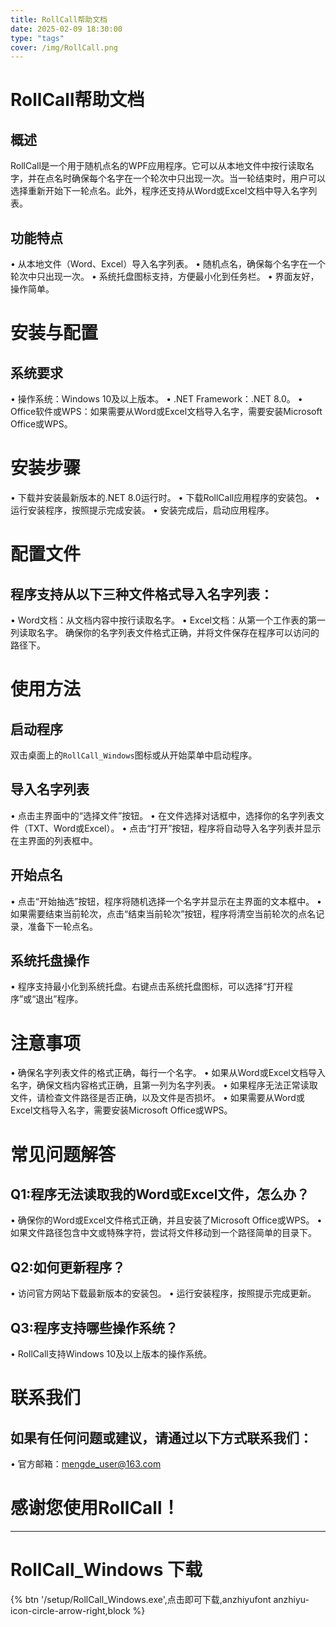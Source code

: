 ```yaml
---
title: RollCall帮助文档
date: 2025-02-09 18:30:00
type: "tags"
cover: /img/RollCall.png
---
```


# RollCall帮助文档

## 概述

RollCall是一个用于随机点名的WPF应用程序。它可以从本地文件中按行读取名字，并在点名时确保每个名字在一个轮次中只出现一次。当一轮结束时，用户可以选择重新开始下一轮点名。此外，程序还支持从Word或Excel文档中导入名字列表。

## 功能特点

• 从本地文件（Word、Excel）导入名字列表。
• 随机点名，确保每个名字在一个轮次中只出现一次。
• 系统托盘图标支持，方便最小化到任务栏。
• 界面友好，操作简单。

# 安装与配置

## 系统要求

• 操作系统：Windows 10及以上版本。
• .NET Framework：.NET 8.0。
• Office软件或WPS：如果需要从Word或Excel文档导入名字，需要安装Microsoft Office或WPS。

# 安装步骤

• 下载并安装最新版本的.NET 8.0运行时。
• 下载RollCall应用程序的安装包。
• 运行安装程序，按照提示完成安装。
• 安装完成后，启动应用程序。

# 配置文件

## 程序支持从以下三种文件格式导入名字列表：

• Word文档：从文档内容中按行读取名字。
• Excel文档：从第一个工作表的第一列读取名字。
确保你的名字列表文件格式正确，并将文件保存在程序可以访问的路径下。

# 使用方法

## 启动程序

双击桌面上的`RollCall_Windows`图标或从开始菜单中启动程序。

## 导入名字列表

• 点击主界面中的“选择文件”按钮。
• 在文件选择对话框中，选择你的名字列表文件（TXT、Word或Excel）。
• 点击“打开”按钮，程序将自动导入名字列表并显示在主界面的列表框中。

## 开始点名

• 点击“开始抽选”按钮，程序将随机选择一个名字并显示在主界面的文本框中。
• 如果需要结束当前轮次，点击“结束当前轮次”按钮，程序将清空当前轮次的点名记录，准备下一轮点名。

## 系统托盘操作

• 程序支持最小化到系统托盘。右键点击系统托盘图标，可以选择“打开程序”或“退出”程序。

# 注意事项

• 确保名字列表文件的格式正确，每行一个名字。
• 如果从Word或Excel文档导入名字，确保文档内容格式正确，且第一列为名字列表。
• 如果程序无法正常读取文件，请检查文件路径是否正确，以及文件是否损坏。
• 如果需要从Word或Excel文档导入名字，需要安装Microsoft Office或WPS。

# 常见问题解答

## Q1:程序无法读取我的Word或Excel文件，怎么办？

• 确保你的Word或Excel文件格式正确，并且安装了Microsoft Office或WPS。
• 如果文件路径包含中文或特殊字符，尝试将文件移动到一个路径简单的目录下。

## Q2:如何更新程序？

• 访问官方网站下载最新版本的安装包。
• 运行安装程序，按照提示完成更新。

## Q3:程序支持哪些操作系统？

• RollCall支持Windows 10及以上版本的操作系统。

# 联系我们

## 如果有任何问题或建议，请通过以下方式联系我们：

• 官方邮箱：mengde_user@163.com

# 感谢您使用RollCall！

---

# RollCall_Windows 下载

{% btn '/setup/RollCall_Windows.exe',点击即可下载,anzhiyufont anzhiyu-icon-circle-arrow-right,block %}